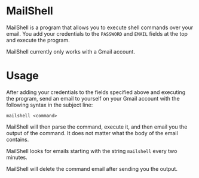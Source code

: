 # MailShell
MailShell is a program that allows you to execute shell commands over your email.
You add your credentials to the `PASSWORD` and `EMAIL` fields at the top and execute the program.

MailShell currently only works with a Gmail account.

# Usage
After adding your credentials to the fields specified above and executing the program, send an email to yourself on your
Gmail account with the following syntax in the subject line:
```
mailshell <command>
```
MailShell will then parse the command, execute it, and then email you the output of the command.
It does not matter what the body of the email contains.

MailShell looks for emails starting with the string `mailshell` every two minutes.

MailShell will delete the command email after sending you the output.
